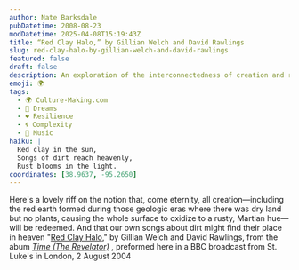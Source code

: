 ```yaml
---
author: Nate Barksdale
pubDatetime: 2008-08-23
modDatetime: 2025-04-08T15:19:43Z
title: “Red Clay Halo,” by Gillian Welch and David Rawlings
slug: red-clay-halo-by-gillian-welch-and-david-rawlings
featured: false
draft: false
description: An exploration of the interconnectedness of creation and redemption, tied together through the theme of dirt and music.
emoji: 🌍
tags:
  - 🌍 Culture-Making.com
  - 🌄 Dreams
  - ❤️ Resilience
  - 🌀 Complexity
  - 🎵 Music
haiku: |
  Red clay in the sun,  
  Songs of dirt reach heavenly,  
  Rust blooms in the light.
coordinates: [38.9637, -95.2650]
---
```


Here's a lovely riff on the notion that, come eternity, all creation—including the red earth formed during those geologic eras where there was dry land but no plants, causing the whole surface to oxidize to a rusty, Martian hue—will be redeemed. And that our own songs about dirt might find their place in heaven
"[Red Clay Halo](http://www.youtube.com/watch?v=i7knB3VtAqY)," by Gillian Welch and David Rawlings, from the abum _[Time (The Revelator)](http://www.amazon.com/Time-Revelator-Gillian-Welch/dp/B00005N8CQ/ref=sr_1_1?ie=UTF8&s=music&qid=1219519354&sr=8-1)_ , preformed here in a BBC broadcast from St. Luke's in London, 2 August 2004
